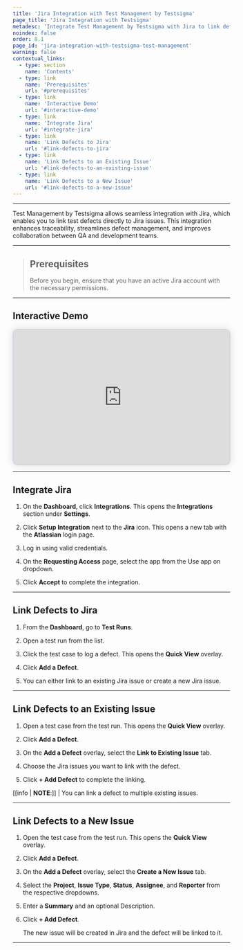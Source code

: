 ```yaml
---
title: 'Jira Integration with Test Management by Testsigma'
page_title: 'Jira Integration with Testsigma'
metadesc: 'Integrate Test Management by Testsigma with Jira to link defects to issues, enhance traceability, streamline defect management, and boost team collaboration'
noindex: false
order: 8.1
page_id: 'jira-integration-with-testsigma-test-management'
warning: false
contextual_links:
  - type: section
    name: 'Contents'
  - type: link
    name: 'Prerequisites'
    url: '#prerequisites'
  - type: link
    name: 'Interactive Demo'
    url: '#interactive-demo'
  - type: link
    name: 'Integrate Jira'
    url: '#integrate-jira'
  - type: link
    name: 'Link Defects to Jira'
    url: '#link-defects-to-jira'
  - type: link
    name: 'Link Defects to an Existing Issue'
    url: '#link-defects-to-an-existing-issue'
  - type: link
    name: 'Link Defects to a New Issue'
    url: '#link-defects-to-a-new-issue'
---
```


---

Test Management by Testsigma allows seamless integration with Jira, which enables you to link test defects directly to Jira issues. This integration enhances traceability, streamlines defect management, and improves collaboration between QA and development teams.

---

> ## **Prerequisites**
>
> Before you begin, ensure that you have an active Jira account with the necessary permissions.

---

## **Interactive Demo**

<div>
  <script async src="https://js.storylane.io/js/v2/storylane.js"></script>
  <div class="sl-embed" style="position:relative;padding-bottom:calc(57.41% + 25px);width:100%;height:0;transform:scale(1)">
    <iframe loading="lazy" class="sl-demo" src="https://app.storylane.io/demo/52pdruqngdxp?embed=inline" name="sl-embed" allow="fullscreen" allowfullscreen style="position:absolute;top:0;left:0;width:100%!important;height:100%!important;border:1px solid rgba(63,95,172,0.35);box-shadow: 0px 0px 18px rgba(26, 19, 72, 0.15);border-radius:10px;box-sizing:border-box;"></iframe>
  </div>
</div>

---

## **Integrate Jira**

1. On the **Dashboard**, click **Integrations**. This opens the **Integrations** section under **Settings**.

2. Click **Setup Integration** next to the **Jira** icon. This opens a new tab with the **Atlassian** login page.

3. Log in using valid credentials.

4. On the **Requesting Access** page, select the app from the Use app on dropdown.

5. Click **Accept** to complete the integration.

---

## **Link Defects to Jira**

1. From the **Dashboard**, go to **Test Runs**.

2. Open a test run from the list.

3. Click the test case to log a defect. This opens the **Quick View** overlay.

4. Click **Add a Defect**.

5. You can either link to an existing Jira issue or create a new Jira issue.

---

## **Link Defects to an Existing Issue**

1. Open a test case from the test run. This opens the **Quick View** overlay.

2. Click **Add a Defect**.

3. On the **Add a Defect** overlay, select the **Link to Existing Issue** tab.

4. Choose the Jira issues you want to link with the defect.

5. Click **+ Add Defect** to complete the linking.

[[info | **NOTE**:]]
| You can link a defect to multiple existing issues.

---

## **Link Defects to a New Issue**

1. Open the test case from the test run. This opens the **Quick View** overlay.

2. Click **Add a Defect**.

3. On the **Add a Defect** overlay, select the **Create a New Issue** tab.

4. Select the **Project**, **Issue Type**, **Status**, **Assignee**, and **Reporter** from the respective dropdowns.

5. Enter a **Summary** and an optional Description.

6. Click **+ Add Defect**.

   The new issue will be created in Jira and the defect will be linked to it.

---

